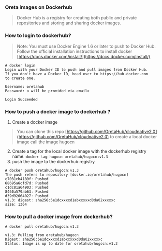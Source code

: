 ### Oreta images on Dockerhub

>Docker Hub is a registry for creating  both public and private repositories and storing and sharing docker images.

### How to login to dockerhub?

> Note: You must use Docker Engine 1.6 or later to push to Docker Hub. Follow the official installation instructions to install docker [https://docs.docker.com/install/](https://docs.docker.com/install/)


```
# docker login
Login with your Docker ID to push and pull images from Docker Hub. 
If you don't have a Docker ID, head over to https://hub.docker.com 
to create one.

Username: oretahub
Password: < will be provided via email>

Login Succeeded
```

### How to push a docker image to dockerhub ?

1. Create a docker image
>  You can clone this repo 
> [https://github.com/OretaHub/cloudnative2.0](https://github.com/OretaHub/cloudnative2.0) to create a local docker image
> call the image hugocn

2. Create a tag for the local docker image with the dockerhub registry name. 
```docker tag hugocn oretahub/hugocn:v1.3 ```
3. push the image to the dockerhub registry

```
# docker push oretahub/hugocn:v1.3
The push refers to repository [docker.io/oretahub/hugocn]
c7031cb4189f: Pushed
68695a6cfd7d: Pushed
c1dc81a64903: Pushed
8460a579ab63: Pushed
d39d92664027: Pushed
v1.3: digest: sha256:5e1dcxxxxd1abxxxxxd0da02xxxxxc 
size: 1364
```

### How to pull a docker image from dockerhub?

```
# docker pull oretahub/hugocn:v1.3

v1.3: Pulling from oretahub/hugocn
Digest: sha256:5e1dcxxxxd1abxxxxxd0da02xxxxxc
Status: Image is up to date for oretahub/hugocn:v1.3
```



